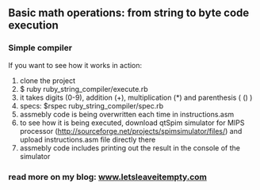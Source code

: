 ## Basic math operations: from string to byte code execution
### Simple compiler

If you want to see how it works in action:
  1. clone the project
  2. $ ruby ruby_string_compiler/execute.rb
  3. it takes digits (0-9), addition (+), multiplication (*) and parenthesis ( () )
  4. specs: $rspec ruby_string_compiler/spec.rb
  5. assmebly code is being overwritten each time in instructions.asm
  6. to see how it is being executed, download qtSpim simulator for MIPS processor (http://sourceforge.net/projects/spimsimulator/files/) and upload instructions.asm file directly there
  7. assmebly code includes printing out the result in the console of the simulator


### read more on my blog: www.letsleaveitempty.com
